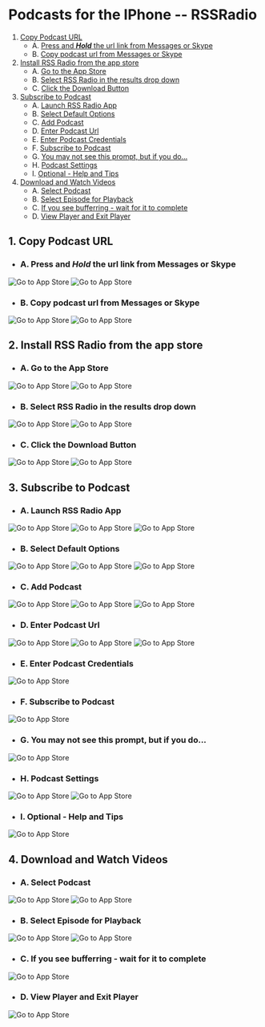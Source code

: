 # Podcasts for the IPhone -- RSSRadio

1. [Copy Podcast URL](#1-copy-podcast-url)
    * A. [Press and ___Hold___ the url link from Messages or Skype](#a-press-and-hold-the-url-link-from-messages-or-skype)
    * B. [Copy podcast url from Messages or Skype](#b-copy-podcast-url-from-messages-or-skype)
2. [Install RSS Radio from the app store](#2-install-rss-radio-from-the-app-store)
    * A. [Go to the App Store](#a-go-to-the-app-store)
    * B. [Select RSS Radio in the results drop down](#b-select-rss-radio-in-the-results-drop-down)
    * C. [Click the Download Button](#c-click-the-download-button)
3. [Subscribe to Podcast](#3-subscribe-to-podcast)
    * A. [Launch RSS Radio App](#a-launch-rss-radio-app)
    * B. [Select Default Options](#b-select-default-options)
    * C. [Add Podcast](#c-add-podcast)
    * D. [Enter Podcast Url](#d-enter-podcast-url)
    * E. [Enter Podcast Credentials](#e-enter-podcast-credentials)
    * F. [Subscribe to Podcast](#f-subscribe-to-podcast)
    * G. [You may not see this prompt, but if you do...](#g-you-may-not-see-this-prompt-but-if-you-do)
    * H. [Podcast Settings](#h-podcast-settings)
    * I. [Optional - Help and Tips](#i-optional---help-and-tips)
4. [Download and Watch Videos](#4-download-and-watch-videos)
    * A. [Select Podcast](#a-select-podcast)
    * B. [Select Episode for Playback](#b-select-episode-for-playback)
    * C. [If you see bufferring - wait for it to complete](#c-if-you-see-bufferring---wait-for-it-to-complete)
    * D. [View Player and Exit Player](#d-view-player-and-exit-player)

## 1. Copy Podcast URL

* ### A. Press and ___Hold___ the url link from Messages or Skype

![Go to App Store](images/rssradio/Messages01.png)
![Go to App Store](images/rssradio/Skype03.png)

* ### B. Copy podcast url from Messages or Skype

![Go to App Store](images/rssradio/Messages02.png)
![Go to App Store](images/rssradio/Skype01.png)

## 2. Install RSS Radio from the app store

* ### A. Go to the App Store
![Go to App Store](images/rssradio/HomeScreen01.png)
![Go to App Store](images/rssradio/AppStore01.png)

* ### B. Select RSS Radio in the results drop down

![Go to App Store](images/rssradio/AppStore02.png)
![Go to App Store](images/rssradio/AppStore03.png)

* ### C. Click the Download Button
![Go to App Store](images/rssradio/AppStore06.png)
![Go to App Store](images/rssradio/AppStore07.png)

## 3. Subscribe to Podcast

* ### A. Launch RSS Radio App
![Go to App Store](images/rssradio/HomeScreen02.png)
![Go to App Store](images/rssradio/AppStore09.png)
![Go to App Store](images/rssradio/AppStore10.png)

* ### B. Select Default Options
![Go to App Store](images/rssradio/RssRadio01.png)
![Go to App Store](images/rssradio/RssRadio02.png)
![Go to App Store](images/rssradio/RssRadio03.png)

* ### C. Add Podcast
![Go to App Store](images/rssradio/RssRadio04.png)
![Go to App Store](images/rssradio/RssRadio18.png)
![Go to App Store](images/rssradio/RssRadio05.png)

* ### D. Enter Podcast Url
![Go to App Store](images/rssradio/RssRadio19.png)
![Go to App Store](images/rssradio/RssRadio06.png)
![Go to App Store](images/rssradio/RssRadio20.png)

* ### E. Enter Podcast Credentials
![Go to App Store](images/rssradio/RssRadio21.png)

* ### F. Subscribe to Podcast
![Go to App Store](images/rssradio/RssRadio09.png)

* ### G. You may not see this prompt, but if you do...
![Go to App Store](images/rssradio/RssRadio22.png)

* ### H. Podcast Settings
![Go to App Store](images/rssradio/RssRadio10.png)
![Go to App Store](images/rssradio/RssRadio11.png)

* ### I. Optional - Help and Tips
![Go to App Store](images/rssradio/RssRadio12.png)

## 4. Download and Watch Videos

* ### A. Select Podcast
![Go to App Store](images/rssradio/RssRadio13.png)
![Go to App Store](images/rssradio/RssRadio14.png)

* ### B. Select Episode for Playback
![Go to App Store](images/rssradio/RssRadio15.png)
![Go to App Store](images/rssradio/RssRadio16.png)

* ### C. If you see bufferring - wait for it to complete
![Go to App Store](images/rssradio/RssRadio23.png)

* ### D. View Player and Exit Player
![Go to App Store](images/rssradio/RssRadio17.png)

